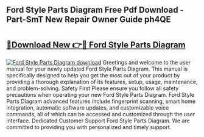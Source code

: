 ## Ford Style Parts Diagram Free Pdf Download - Part-SmT New Repair Owner Guide ph4QE

# <h2><a href="http://dflg3b9.blite.top/?on=Ford+Style+Parts+Diagram">🔗Download New 👉🔴 Ford Style Parts Diagram</a></h2>

[![Ford Style Parts Diagram download](https://i.imgur.com/lujVjoI.png)](http://dflg3b9.blite.top/?on=Ford+Style+Parts+Diagram)
Greetings and welcome to the user manual for your newly updated Ford Style Parts Diagram. This manual is specifically designed to help you get the most out of your product by providing a thorough explanation of its features, setup, usage, maintenance, and problem-solving. Safety First Please ensure you follow all safety precautions when operating your new Ford Style Parts Diagram. Ford Style Parts Diagram advanced features include fingerprint scanning, smart home integration, automatic software updates, and customizable voice commands, all of which can be accessed and customized through the user interface. Dedicated Customer Support Ford Style Parts Diagram. We are committed to providing you with personalized and timely support.
